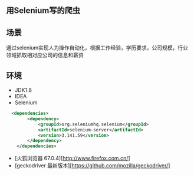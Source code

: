 ## 用Selenium写的爬虫

## 场景
通过selenium实现人为操作自动化，根据工作经验，学历要求，公司规模，行业领域抓取相对应公司的信息和薪资

## 环境
- JDK1.8
- IDEA
- Selenium
```xml
  <dependencies>
        <dependency>
            <groupId>org.seleniumhq.selenium</groupId>
            <artifactId>selenium-server</artifactId>
            <version>3.141.59</version>
        </dependency>
    </dependencies>
```
- [火狐浏览器 67.0.4][http://www.firefox.com.cn/]
- [geckodriver 最新版本][https://github.com/mozilla/geckodriver/]

